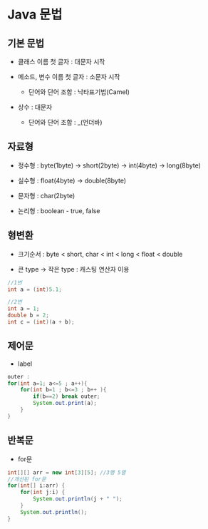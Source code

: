 # Java 문법

## 기본 문법

+ 클래스 이름 첫 글자 : 대문자 시작

+ 메소드, 변수 이름 첫 글자 : 소문자 시작
  
  + 단어와 단어 조합 : 낙타표기법(Camel)

+ 상수 : 대문자
  
  + 단어와 단어 조합 : _(언더바) 



## 자료형

+ 정수형 : byte(1byte) -> short(2byte) -> int(4byte) -> long(8byte)

+ 실수형 : float(4byte) -> double(8byte)

+ 문자형 : char(2byte)

+ 논리형 : boolean - true, false



## 형변환

+ 크기순서 : byte < short, char < int < long < float < double

+ 큰 type -> 작은 type : 캐스팅 연산자 이용

```java
//1번
int a = (int)5.1;

//2번
int a = 1;
double b = 2;
int c = (int)(a + b);
```



## 제어문

+ label

```java
outer :
for(int a=1; a<=5 ; a++){
    for(int b=1 ; b<=3 ; b++ ){
        if(b==2) break outer;
        System.out.print(a);
    }
}
```



## 반복문

+ for문

```java
int[][] arr = new int[3][5]; //3행 5열
//개선된 for문
for(int[] i:arr) {
    for(int j:i) {
        System.out.println(j + " ");
    }
    System.out.println();
}
```




